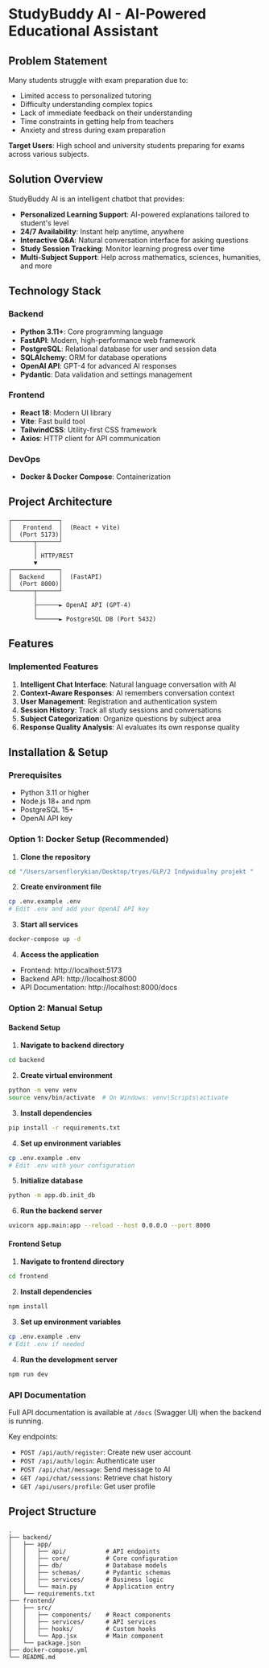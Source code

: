# StudyBuddy AI - AI-Powered Educational Assistant

## Problem Statement

Many students struggle with exam preparation due to:
- Limited access to personalized tutoring
- Difficulty understanding complex topics
- Lack of immediate feedback on their understanding
- Time constraints in getting help from teachers
- Anxiety and stress during exam preparation

**Target Users**: High school and university students preparing for exams across various subjects.

## Solution Overview

StudyBuddy AI is an intelligent chatbot that provides:
- **Personalized Learning Support**: AI-powered explanations tailored to student's level
- **24/7 Availability**: Instant help anytime, anywhere
- **Interactive Q&A**: Natural conversation interface for asking questions
- **Study Session Tracking**: Monitor learning progress over time
- **Multi-Subject Support**: Help across mathematics, sciences, humanities, and more

## Technology Stack

### Backend
- **Python 3.11+**: Core programming language
- **FastAPI**: Modern, high-performance web framework
- **PostgreSQL**: Relational database for user and session data
- **SQLAlchemy**: ORM for database operations
- **OpenAI API**: GPT-4 for advanced AI responses
- **Pydantic**: Data validation and settings management

### Frontend
- **React 18**: Modern UI library
- **Vite**: Fast build tool
- **TailwindCSS**: Utility-first CSS framework
- **Axios**: HTTP client for API communication

### DevOps
- **Docker & Docker Compose**: Containerization

## Project Architecture

```
┌─────────────┐
│   Frontend  │  (React + Vite)
│  (Port 5173)│
└──────┬──────┘
       │
       │ HTTP/REST
       ▼
┌─────────────┐
│  Backend    │  (FastAPI)
│  (Port 8000)│
└──────┬──────┘
       │
       ├──────► OpenAI API (GPT-4)
       │
       └──────► PostgreSQL DB (Port 5432)
```

## Features

### Implemented Features
1. **Intelligent Chat Interface**: Natural language conversation with AI
2. **Context-Aware Responses**: AI remembers conversation context
3. **User Management**: Registration and authentication system
4. **Session History**: Track all study sessions and conversations
5. **Subject Categorization**: Organize questions by subject area
6. **Response Quality Analysis**: AI evaluates its own response quality

## Installation & Setup

### Prerequisites
- Python 3.11 or higher
- Node.js 18+ and npm
- PostgreSQL 15+
- OpenAI API key

### Option 1: Docker Setup (Recommended)

1. **Clone the repository**
```bash
cd "/Users/arsenflorykian/Desktop/tryes/GLP/2 Indywidualny projekt "
```

2. **Create environment file**
```bash
cp .env.example .env
# Edit .env and add your OpenAI API key
```

3. **Start all services**
```bash
docker-compose up -d
```

4. **Access the application**
- Frontend: http://localhost:5173
- Backend API: http://localhost:8000
- API Documentation: http://localhost:8000/docs

### Option 2: Manual Setup

#### Backend Setup

1. **Navigate to backend directory**
```bash
cd backend
```

2. **Create virtual environment**
```bash
python -m venv venv
source venv/bin/activate  # On Windows: venv\Scripts\activate
```

3. **Install dependencies**
```bash
pip install -r requirements.txt
```

4. **Set up environment variables**
```bash
cp .env.example .env
# Edit .env with your configuration
```

5. **Initialize database**
```bash
python -m app.db.init_db
```

6. **Run the backend server**
```bash
uvicorn app.main:app --reload --host 0.0.0.0 --port 8000
```

#### Frontend Setup

1. **Navigate to frontend directory**
```bash
cd frontend
```

2. **Install dependencies**
```bash
npm install
```

3. **Set up environment variables**
```bash
cp .env.example .env
# Edit .env if needed
```

4. **Run the development server**
```bash
npm run dev
```


### API Documentation

Full API documentation is available at `/docs` (Swagger UI) when the backend is running.

Key endpoints:
- `POST /api/auth/register`: Create new user account
- `POST /api/auth/login`: Authenticate user
- `POST /api/chat/message`: Send message to AI
- `GET /api/chat/sessions`: Retrieve chat history
- `GET /api/users/profile`: Get user profile


## Project Structure

```
.
├── backend/
│   ├── app/
│   │   ├── api/           # API endpoints
│   │   ├── core/          # Core configuration
│   │   ├── db/            # Database models
│   │   ├── schemas/       # Pydantic schemas
│   │   ├── services/      # Business logic
│   │   └── main.py        # Application entry
│   └── requirements.txt
├── frontend/
│   ├── src/
│   │   ├── components/    # React components
│   │   ├── services/      # API services
│   │   ├── hooks/         # Custom hooks
│   │   └── App.jsx        # Main component
│   └── package.json
├── docker-compose.yml
└── README.md
```
